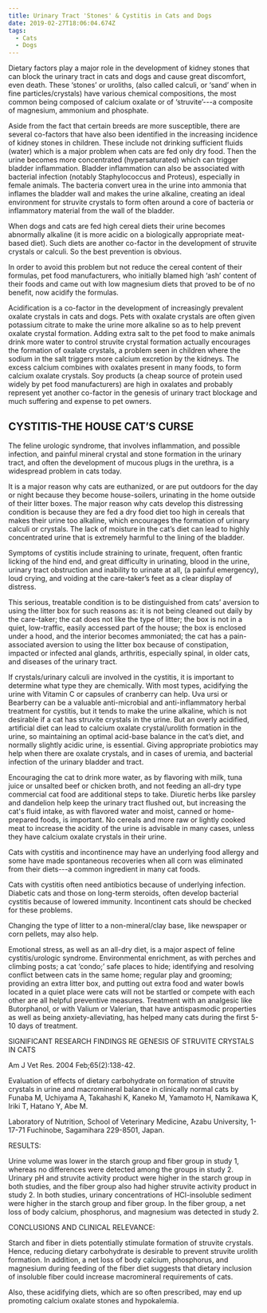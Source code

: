 ```yaml
---
title: Urinary Tract 'Stones' & Cystitis in Cats and Dogs
date: 2019-02-27T18:06:04.674Z
tags:
  - Cats
  - Dogs
---
```

Dietary factors play a major role in the development of kidney stones that can block the urinary tract in cats and dogs and cause great discomfort, even death. These ‘stones’ or uroliths, (also called calculi, or ‘sand’ when in fine particles/crystals) have various chemical compositions, the most common being composed of calcium oxalate or of ‘struvite’---a composite of magnesium, ammonium and phosphate.

Aside from the fact that certain breeds are more susceptible, there are several co-factors that have also been identified in the increasing incidence of kidney stones in children. These include not drinking sufficient fluids (water) which is a major problem when cats are fed only dry food. Then the urine becomes more concentrated (hypersaturated) which can trigger bladder inflammation. Bladder inflammation can also be associated with bacterial infection (notably Staphylococcus and Proteus), especially in female animals. The bacteria convert urea in the urine into ammonia that inflames the bladder wall and makes the urine alkaline, creating an ideal environment for struvite crystals to form often around a core of bacteria or inflammatory material from the wall of the bladder.

When dogs and cats are fed high cereal diets their urine becomes abnormally alkaline (it is more acidic on a biologically appropriate meat-based diet). Such diets are another co-factor in the development of struvite crystals or calculi. So the best prevention is obvious.

 In order to avoid this problem but not reduce the cereal content of their formulas, pet food manufacturers, who initially blamed high ‘ash’ content of their foods and came out with low magnesium diets that proved to be of no benefit, now acidify the formulas.

Acidification is a co-factor in the development of increasingly prevalent oxalate crystals in cats and dogs. Pets with oxalate crystals are often given potassium citrate to make the urine more alkaline so as to help prevent oxalate crystal formation. Adding extra salt to the pet food to make animals drink more water to control struvite crystal formation actually encourages the formation of oxalate crystals, a problem seen in children where the sodium in the salt triggers more calcium excretion by the kidneys. The excess calcium combines with oxalates present in many foods, to form calcium oxalate crystals. Soy products (a cheap source of protein used widely by pet food manufacturers) are high in oxalates and probably represent yet another co-factor in the genesis of urinary tract blockage and much suffering and expense to pet owners.

## CYSTITIS-THE HOUSE CAT’S CURSE

 The feline urologic syndrome, that involves inflammation, and possible infection, and painful mineral crystal and stone formation in the urinary tract, and often the development of mucous plugs in the urethra, is a widespread problem in cats today.

 It is a major reason why cats are euthanized, or are put outdoors for the day or night because they become house-soilers, urinating in the home outside of their litter boxes. The major reason why cats develop this distressing condition is because they are fed a dry food diet too high in cereals that makes their urine too alkaline, which encourages the formation of urinary calculi or crystals. The lack of moisture in the cat’s diet can lead to highly concentrated urine that is extremely harmful to the lining of the bladder.

Symptoms of cystitis include straining to urinate, frequent, often frantic licking of the hind end, and great difficulty in urinating, blood in the urine, urinary tract obstruction and inability to urinate at all, (a painful emergency), loud crying, and voiding at the care-taker’s feet as a clear display of distress.

This serious, treatable condition is to be distinguished from cats’ aversion to using the litter box for such reasons as: it is not being cleaned out daily by the care-taker; the cat does not like the type of litter; the box is not in a quiet, low-traffic, easily accessed part of the house; the box is enclosed under a hood, and the interior becomes ammoniated; the cat has a pain-associated aversion to using the litter box because of constipation, impacted or infected anal glands, arthritis, especially spinal, in older cats, and diseases of the urinary tract.

If crystals/urinary calculi are involved in the cystitis, it is important to determine what type they are chemically. With most types, acidifying the urine with Vitamin C or capsules of cranberry can help. Uva ursi or Bearberry can be a valuable anti-microbial and anti-inflammatory herbal treatment for cystitis, but it tends to make the urine alkaline, which is not desirable if a cat has struvite crystals in the urine. But an overly acidified, artificial diet can lead to calcium oxalate crystal/urolith formation in the urine, so maintaining an optimal acid-base balance in the cat’s diet, and normally slightly acidic urine, is essential. Giving appropriate probiotics may help when there are oxalate crystals, and in cases of uremia, and bacterial infection of the urinary bladder and tract.

 Encouraging the cat to drink more water, as by flavoring with milk, tuna juice or unsalted beef or chicken broth, and not feeding an all-dry type commercial cat food are additional steps to take. Diuretic herbs like parsley and dandelion help keep the urinary tract flushed out, but increasing the cat's fluid intake, as with flavored water and moist, canned or home-prepared foods, is important. No cereals and more raw or lightly cooked meat to increase the acidity of the urine is advisable in many cases, unless they have calcium oxalate crystals in their urine.

Cats with cystitis and incontinence may have an underlying food allergy and some have made spontaneous recoveries when all corn was eliminated from their diets---a common ingredient in many cat foods.

Cats with cystitis often need antibiotics because of underlying infection. Diabetic cats and those on long-term steroids, often develop bacterial cystitis because of lowered immunity.  Incontinent cats should be checked for these problems.

 Changing the type of litter to a non-mineral/clay base, like newspaper or corn pellets, may also help.

Emotional stress, as well as an all-dry diet, is a major aspect of feline cystitis/urologic syndrome. Environmental enrichment, as with perches and climbing posts; a cat ‘condo;’ safe places to hide; identifying and resolving conflict between cats in the same home; regular play and grooming; providing an extra litter box, and putting out extra food and water bowls located in a quiet place were cats will not be startled or compete with each other are all helpful preventive measures.  Treatment with an analgesic like Butorphanol, or with Valium or Valerian, that have antispasmodic properties as well as being anxiety-alleviating, has helped many cats during the first 5-10 days of treatment.

SIGNIFICANT RESEARCH FINDINGS RE GENESIS OF STRUVITE CRYSTALS IN CATS

Am J Vet Res. 2004 Feb;65(2):138-42.

Evaluation of effects of dietary carbohydrate on formation of struvite crystals in urine and macromineral balance in clinically normal cats by Funaba M, Uchiyama A, Takahashi K, Kaneko M, Yamamoto H, Namikawa K, Iriki T, Hatano Y, Abe M.

Laboratory of Nutrition, School of Veterinary Medicine, Azabu University, 1-17-71 Fuchinobe, Sagamihara 229-8501, Japan.

RESULTS:

Urine volume was lower in the starch group and fiber group in study 1, whereas no differences were detected among the groups in study 2. Urinary pH and struvite activity product were higher in the starch group in both studies, and the fiber group also had higher struvite activity product in study 2. In both studies, urinary concentrations of HCl-insoluble sediment were higher in the starch group and fiber group. In the fiber group, a net loss of body calcium, phosphorus, and magnesium was detected in study 2.

CONCLUSIONS AND CLINICAL RELEVANCE:

Starch and fiber in diets potentially stimulate formation of struvite crystals. Hence, reducing dietary carbohydrate is desirable to prevent struvite urolith formation. In addition, a net loss of body calcium, phosphorus, and magnesium during feeding of the fiber diet suggests that dietary inclusion of insoluble fiber could increase macromineral requirements of cats.

Also, these acidifying diets, which are so often prescribed, may end up promoting calcium oxalate stones and hypokalemia.

